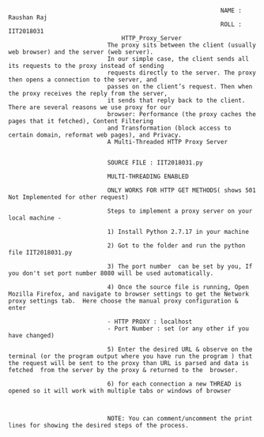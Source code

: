 
                                                                NAME : Raushan Raj
                                                                ROLL : IIT2018031
                                    HTTP_Proxy_Server
                                The proxy sits between the client (usually web browser) and the server (web server).
                                In our simple case, the client sends all its requests to the proxy instead of sending 
                                requests directly to the server. The proxy then opens a connection to the server, and 
                                passes on the client’s request. Then when the proxy receives the reply from the server, 
                                it sends that reply back to the client. There are several reasons we use proxy for our 
                                browser: Performance (the proxy caches the pages that it fetched), Content Filtering 
                                and Transformation (block access to certain domain, reformat web pages), and Privacy.
                                A Multi-Threaded HTTP Proxy Server 


                                SOURCE FILE : IIT2018031.py

                                MULTI-THREADING ENABLED

                                ONLY WORKS FOR HTTP GET METHODS( shows 501 Not Implemented for other request)

                                Steps to implement a proxy server on your local machine - 

                                1) Install Python 2.7.17 in your machine

                                2) Got to the folder and run the python file IIT2018031.py

                                3) The port number  can be set by you, If you don't set port number 8080 will be used automatically.

                                4) Once the source file is running, Open Mozilla Firefox, and navigate to browser settings to get the Network proxy settings tab.  Here choose the manual proxy configuration & enter

                                - HTTP PROXY : localhost
                                - Port Number : set (or any other if you have changed)

                                5) Enter the desired URL & observe on the terminal (or the program output where you have run the program ) that the request will be sent to the proxy than URL is parsed and data is fetched  from the server by the proxy & returned to the  browser.

                                6) for each connection a new THREAD is opened so it will work with multiple tabs or windows of browser



                                NOTE: You can comment/uncomment the print lines for showing the desired steps of the process.



